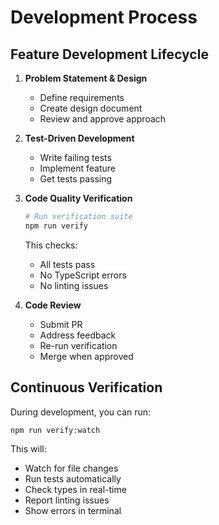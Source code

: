 # Development Process

## Feature Development Lifecycle

1. **Problem Statement & Design**
   - Define requirements
   - Create design document
   - Review and approve approach

2. **Test-Driven Development**
   - Write failing tests
   - Implement feature
   - Get tests passing

3. **Code Quality Verification**
   ```bash
   # Run verification suite
   npm run verify
   ```
   This checks:
   - All tests pass
   - No TypeScript errors
   - No linting issues

4. **Code Review**
   - Submit PR
   - Address feedback
   - Re-run verification
   - Merge when approved

## Continuous Verification

During development, you can run:
```bash
npm run verify:watch
```

This will:
- Watch for file changes
- Run tests automatically
- Check types in real-time
- Report linting issues
- Show errors in terminal 